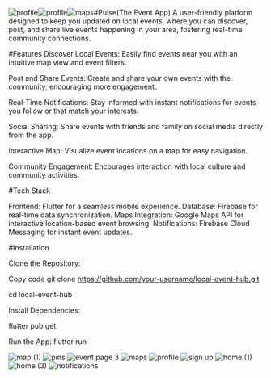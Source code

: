 ![profile](https://github.com/user-attachments/assets/a40c13e7-8ba3-4e1b-ab92-3aa8840eaea6)![profile](https://github.com/user-attachments/assets/a8370aad-57d3-4be4-882d-d7d22a7ac619)![maps](https://github.com/user-attachments/assets/69b2eeaf-74db-43de-b179-aa34a3738ca2)#Pulse(The  Event App)
A user-friendly platform designed to keep you updated on local events, where you can discover, post, and share live events happening in your area, fostering real-time community connections.

#Features
Discover Local Events: Easily find events near you with an intuitive map view and event filters.

Post and Share Events: Create and share your own events with the community, encouraging more engagement.

Real-Time Notifications: Stay informed with instant notifications for events you follow or that match your interests.

Social Sharing: Share events with friends and family on social media directly from the app.

Interactive Map: Visualize event locations on a map for easy navigation.

Community Engagement: Encourages interaction with local culture and community activities.

#Tech Stack

Frontend: Flutter for a seamless mobile experience.
Database: Firebase for real-time data synchronization.
Maps Integration: Google Maps API for interactive location-based event browsing.
Notifications: Firebase Cloud Messaging for instant event updates.

#Installation

Clone the Repository:

Copy code
git clone https://github.com/your-username/local-event-hub.git

cd local-event-hub

Install Dependencies:

flutter pub get

Run the App:
flutter run




![map (1)](https://github.com/user-attachments/assets/3c1c7cb2-ca5a-4532-b94a-c016889584f9)
![pins](https://github.com/user-attachments/assets/4e0f8f23-78e3-4374-8e37-deb4570f254c)
![event page 3](https://github.com/user-attachments/assets/daf41d6a-bc8c-4712-9d7c-130988bb90f0)
![maps](https://github.com/user-attachments/assets/788bb381-44f5-4992-bbc7-8d0465ca112c)
![profile](https://github.com/user-attachments/assets/f22bc3b7-dbc8-4b97-bf82-92d180d1b135)
![sign up](https://github.com/user-attachments/assets/f89077d2-2bcc-4c22-aca0-9f4775da90bc)
![home (1)](https://github.com/user-attachments/assets/0aae724b-8208-4f6a-9a9d-a8ac3e2d2667)
![home (3)](https://github.com/user-attachments/assets/e4326c67-221c-49ee-861d-fbe524603a11)
![notifications](https://github.com/user-attachments/assets/dcaa04d3-c700-40d9-a13b-e452e0112012)
